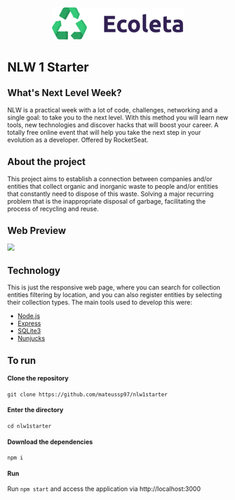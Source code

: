 <h1 align="center">
    <img alt="" title="Ecoleta" src="./public/assets/logo.svg" width="300px"/>
</h1>

# NLW 1 Starter

## What's Next Level Week?

NLW is a practical week with a lot of code, challenges, networking and a single goal: to take you to the next level. With this method you will learn new tools, new technologies and discover hacks that will boost your career. A totally free online event that will help you take the next step in your evolution as a developer. Offered by RocketSeat.

## About the project

This project aims to establish a connection between companies and/or entities that collect organic and inorganic waste to people and/or entities that constantly need to dispose of this waste. Solving a major recurring problem that is the inappropriate disposal of garbage, facilitating the process of recycling and reuse.

## Web Preview

![](./public/assets/nlw1starter.gif)

## Technology

This is just the responsive web page, where you can search for collection entities filtering by location, and you can also register entities by selecting their collection types. The main tools used to develop this were:

- [Node.js](https://nodejs.org/en/)
- [Express](https://expressjs.com/)
- [SQLite3](https://www.sqlite.org/index.html)
- [Nunjucks](https://mozilla.github.io/nunjucks/)

## To run

#### Clone the repository

`git clone https://github.com/mateussp97/nlw1starter`

#### Enter the directory

`cd nlw1starter`

#### Download the dependencies

`npm i`

#### Run

Run `npm start` and access the application via http://localhost:3000
